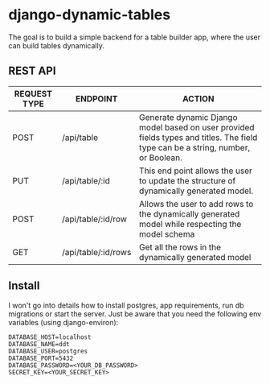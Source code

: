 # django-dynamic-tables
The goal is to build a simple backend for a table builder app, where the user can build tables dynamically. 

## REST API

| REQUEST TYPE | ENDPOINT | ACTION |
| ------------ | -------- | ------ |
| POST | /api/table | Generate dynamic Django model based on user provided fields types and titles. The field type can be a string, number, or Boolean. 
| PUT | /api/table/:id | This end point allows the user to update the structure of dynamically generated model.
| POST | /api/table/:id/row | Allows the user to add rows to the dynamically generated model while respecting the model schema
| GET | /api/table/:id/rows | Get all the rows in the dynamically generated model

## Install
I won't go into details how to install postgres, app requirements, run db migrations or start the server.
Just be aware that you need the following env variables (using django-environ):
```
DATABASE_HOST=localhost
DATABASE_NAME=ddt
DATABASE_USER=postgres
DATABASE_PORT=5432
DATABASE_PASSWORD=<YOUR_DB_PASSWORD>
SECRET_KEY=<YOUR_SECRET_KEY>
```